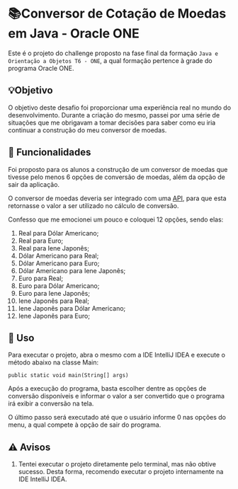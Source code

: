 # 📚Conversor de Cotação de Moedas em Java - Oracle ONE
Este é o projeto do challenge proposto na fase final da formação `Java e Orientação a Objetos T6 - ONE`, a qual formação pertence à grade do programa Oracle ONE.

## 💡Objetivo
O objetivo deste desafio foi proporcionar uma experiência real no mundo do desenvolvimento. Durante a criação do mesmo, passei por uma série de situações que me obrigavam a tomar decisões para saber como eu iria continuar a construção do meu conversor de moedas.

## 📝 Funcionalidades
Foi proposto para os alunos a construção de um conversor de moedas que tivesse pelo menos 6 opções de conversão de moedas, além da opção de sair da aplicação.

O conversor de moedas deveria ser integrado com uma [API](https://www.exchangerate-api.com/), para que esta retornasse o valor a ser utilizado no cálculo de conversão.

Confesso que me emocionei um pouco e coloquei 12 opções, sendo elas:

1. Real para Dólar Americano;
1. Real para Euro;
1. Real para Iene Japonês;
1. Dólar Americano para Real;
1. Dólar Americano para Euro;
1. Dólar Americano para Iene Japonês;
1. Euro para Real;
1. Euro para Dólar Americano;
1. Euro para Iene Japonês;
1. Iene Japonês para Real;
1. Iene Japonês para Dólar Americano;
1. Iene Japonês para Euro;

## 🚀 Uso

Para executar o projeto, abra o mesmo com a IDE IntelliJ IDEA e execute o método abaixo na classe Main:

```
public static void main(String[] args)
```

Após a execução do programa, basta escolher dentre as opções de conversão disponíveis e informar o valor a ser convertido que o programa irá exibir a conversão na tela.

O último passo será executado até que o usuário informe 0 nas opções do menu, a qual compete à opção de sair do programa.

## ⚠️ Avisos
1. Tentei executar o projeto diretamente pelo terminal, mas não obtive sucesso. Desta forma, recomendo executar o projeto internamente na IDE IntelliJ IDEA.
